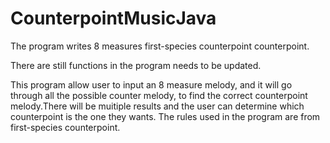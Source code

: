 # CounterpointMusicJava
The program writes 8 measures first-species counterpoint counterpoint.

There are still functions in the program needs to be updated.

This program allow user to input an 8 measure melody, and it will go through all the possible counter melody, to find the correct counterpoint melody.There will be muitiple results and the user can determine which counterpoint is the one they wants. The rules used in the program are from first-species counterpoint.

